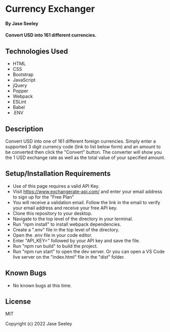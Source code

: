 # Currency Exchanger

#### By Jase Seeley

#### Convert USD into 161 different currencies.

## Technologies Used
* HTML
* CSS
* Bootstrap
* JavaScript
* jQuery
* Popper
* Webpack
* ESLint
* Babel
* .ENV

## Description

Convert USD into one of 161 different foreign currencies. Simply enter a supported 3 digit currency code (link to list below form) and an amount to be converted then click the "Convert" button. The converter will show you the 1 USD exchange rate as well as the total value of your specified amount.
## Setup/Installation Requirements

* Use of this page requires a valid API Key.
* Visit https://www.exchangerate-api.com/ and enter your email address to sign up for the "Free Plan"
* You will receive a validation email. Follow the link in the email to verify your email address and receive your free API key.
* Clone this repository to your desktop.
* Navigate to the top level of the directory in your terminal.
* Run "npm install" to install webpack dependencies.
* Create a ".env" file in the top level of the directory.
* Open the .env file in your code editor.
* Enter "API_KEY=" followed by your API key and save the file.
* Run "npm run build" to build the project.
* Run "npm run start" to open the dev server. Or you can open a VS Code live server on the "index.html" file in the "dist" folder.

## Known Bugs

* No known bugs at this time.

## License

MIT

Copyright (c) 2022 Jase Seeley  